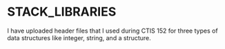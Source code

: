 # STACK_LIBRARIES

I have uploaded header files that I used during CTIS 152 for three types of data structures like integer, string, and a structure.
